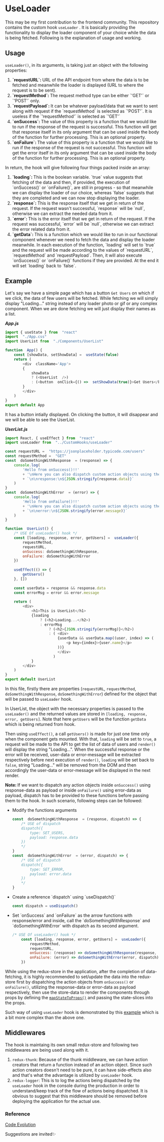# UseLoader

This may be my first contribution to the frontend community. This repository contains the custom hook `useLoader` . It is basically providing the functionality to display the loader component of your choice while the data is being fetched. Following is the explanation of usage and working.

## Usage
`useLoader()`, in its arguments, is taking just an object with the following properties:
<ol>
<li><b>`requestURL`: </b>URL of the API endpoint from where the data is to be fetched and meanwhile the loader is displayed (URL to where the request is to be sent).</li>
<li><b>`requestMethod`: </b>The request method type can be either  `'GET'` or `'POST'` only.</li>
<li><b>`requestPayload`: </b>It can be whatever payload/data that we want to sent along with request if the `requestMethod` is selected as `'POST'`. It is useless if the `'requestMethod'` is selected as `'GET'`
</li>
<li><b>`onSuccess`: </b>The value of this property is a function that we would like to run if the response of the request is successful. This function will get that response itself in its only argument that can be used inside the body of the function for further processing. This is an optional property.</li>
<li><b>`onFailure`: </b>The value of this property is a function that we would like to run if the response of the request is not successful. This function will get the error itself in its only argument that can be used inside the body of the function for further processing. This is an optional property.</li>
</ol>

In return, the hook will give following four things packed inside an array:
<ol>
<li><b>`loading`: </b> This is the boolean variable. `true` value suggests that fetching of the data and then, if provided, the execution of `onSuccess()` or `onFailure()`, are still in progress - so that meanwhile we can display the loader of our choice, whereas `false` suggests that they are completed and we can now stop displaying the loader.</li>
<li><b>`response`: </b> This is the response itself that we get in return of the request. If the request wasn't successful, `response` will be `null`, otherwise we can extract the needed data from it.</li>
<li><b>`error`: </b> This is the error itself that we get in return of the request. If the request was successful, `error` will be `null`, otherwise we can extract the error related data from it.</li>
<li><b>`getData`: </b>This is a function which we would like to run in our functional component whenever we need to fetch the data and display the loader meanwhile. In each execution of the function, `loading` will set to `true` and the request will be made according to the values of `requestURL`, `requestMethod` and `requestPayload`. Then, it will also execute `onSuccess()` or `onFailure()` functions if they are provided. At the end it will set `loading` back to `false`.</li>
</ol>

## Example

Let's say we have a simple page which has a button `Get Users` on which if we click, the data of few users will be fetched. While fetching we will simply display "Loading..." string instead of any loader photo or gif or any complex component. When we are done fetching we will just display their names as a list.

<b><i>App.js</i></b>
```javascript
import { useState } from  "react"
import  "./App.css"
import UserList from  "./Components/UserList"

function  App() {
	const [showData, setShowData] =  useState(false)
	return (
		<div  className='App'>
		{
			showData
			? (<UserList  />)
			: (<button  onClick={() =>  setShowData(true)}>Get Users</button>)
		}
		</div>
	)
}
export default App
```
It has a button intially displayed. On clicking the button, it will disappear and we will be able to see the UserList.

<b><i>UserList.js</i></b>
```javascript
import React, { useEffect } from  "react"
import useLoader from  "../CustomHooks/useLoader"

const requestURL =  "https://jsonplaceholder.typicode.com/users"
const requestMethod =  "GET"
const  doSomethingWithResponse  = (response) => {
	console.log(
		'Hello from onSuccess()!!'
		+ '\nHere you can also dispatch custom action objects using the returned response of the request'
		+ `\n\nresponse:\n${JSON.stringify(response.data)}`
	)
}
const  doSomethingWithError  = (error) => {
	console.log(
		'Hello from onFailure()!!'
		+ '\nHere you can also dispatch custom action objects using the returned error of the request'
		+ `\n\nerror:\n${JSON.stringify(error.message)}`
	)
}

function  UserList() {	
	/* USE Of useLoader() hook */
	const [loading, response, error, getUsers] =  useLoader({
		requestMethod,
		requestURL,
		onSuccess: doSomethingWithResponse,
		onFailure: doSomethingWithError
	})
	
	useEffect(() => {
		getUsers()
	}, [])
	
	const userData = response && response.data
	const errorMsg = error && error.message
	
	return (
		<div>
			<h1>This is UserList</h1>
			{loading
				? (<h2>Loading...</h2>) 
				: errorMsg  
					? (<h2>{JSON.stringify(errorMsg)}</h2>)
					: ( <div>
						{userData && userData.map((user, index) => (
							<p key={index}>{user.name}</p>
						))}
						</div>
					  )
			}
		</div>
	)
}
export default UserList
```
In this file, firstly there are properties (`requestURL`, `requestMethod`, `doSomethingWithResponse`, `doSomethingWithError`) defined for the object that will be passed to `useLoader` hook. 

In UserList, the object with the necessary properties is passed to the `useLoader()`  and the returned values are stored in `[loading, response, error, getUsers]`. Note that here `getUsers` will be the function `getData` which is being returned from hook.

Then using `useEffect()`, a call  `getUsers()` is made for just one time only when the component gets mounted. With that, `loading` will be set to `true`, a request will be made to the API to get the list of data of users and `render()` will display the string "Loading...". When the successful response or the error will be received, user-data or error-message will be extracted respectively before next execution of `render()`, `loading` will be set back to `false`, string "Loading..." will be removed from the DOM and then accordingly the user-data or error-message will be displayed in the next render.

<b>Note: </b>If we want to dispatch any action objects inside `onSuccess()` using response-data as payload or inside `onFailure()` using error-data as payload, dispatch has to be provided to these functions before passing them to the hook. In such scenario, following steps can be followed:
<ul>


<li>Modify the functions arguments</li>

```javascript
const  doSomethingWithResponse  = (response, dispatch) => {
	/* USE of dispatch
	dispatch({
		type: SET_USERS,
		payload: response.data
	})
	*/
}
const  doSomethingWithError  = (error, dispatch) => {
	/* USE of dispatch
	dispatch({
		type: SET_ERROR,
		payload: error.data
	})
	*/
}
```
<li>Create a reference `dispatch` using `useDispatch()`</li>

```javascript
const dispatch = useDispatch()
```
<li>Set `onSuccess` and `onFailure` as the arrow functions with response/error and inside, call the `doSomethingWithResponse` and `doSomethingWithError` with dispatch as its second argument.</li>

```javascript
/* USE Of useLoader() hook */
	const [loading, response, error, getUsers] =  useLoader({
		requestMethod,
		requestURL,
		onSuccess: (response) => doSomethingWithResponse(response, dispatch),
		onFailure: (error) => doSomethingWithError(error, dispatch)
	})
```
</ul>

While using the redux-store in the application, after the completion of data-fetching, it is highly recommended to set/update the data into the redux-store first by dispatching the action objects from `onSuccess()` or `onFailure()`, utilizing the response-data or error-data as payload respectively, then use the store-data to render the components through props by defining the <a href="https://react-redux.js.org/using-react-redux/connect-mapstate"  target="_blank">`mapStateToProps()`</a> and passing the state-slices into the props.

Such way of using `useLoader` hook is demonstrated by this <a href="https://github.com/DarshanMaradiya/search-github-repository" target="_blank">example</a> which is a bit more complex than the above one.

## Middlewares
The hook is maintaing its own small redux-store and following two middlewares are being used along with it.
1) `redux-thunk`: Because of the thunk middleware, we can have action creators that return a function instead of an action object. Since such action creators doesn't need to be pure, it can have side-effects also and that's what the advantage is utilized by `useLoader` hook.
2) `redux-logger`: This is to log the actions being dispatched by the `useLoader` hook in the console during the production in order to understand/keep track of the flow of actions being dispatched. It is obvious to suggest that this middleware should be removed before deploying the application for the actual use.

### Reference
<a href="https://youtu.be/z2XCUu2wIl0?list=PLC3y8-rFHvwheJHvseC3I0HuYI2f46oAK" target="_blank">Code Evolution</a>

Suggestions are invited:sparkles: